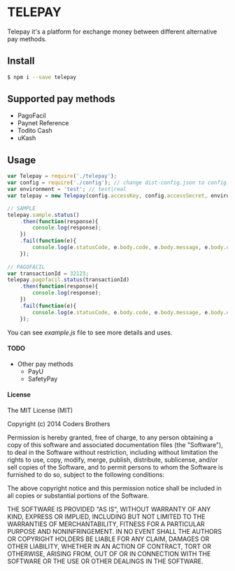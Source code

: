 # TELEPAY

Telepay it's a platform for exchange money between different alternative pay methods. 

## Install

```sh
$ npm i --save telepay
```

## Supported pay methods
- PagoFacil
- Paynet Reference
- Todito Cash
- uKash

## Usage

```js
var Telepay = require('./telepay');
var config = require('./config'); // change dist-config.json to config.json and set your keys
var environment = 'test'; // test|real
var telepay = new Telepay(config.accessKey, config.accessSecret, environment);

// SAMPLE
telepay.sample.status()
    .then(function(response){
        console.log(response);
    })
    .fail(function(e){
        console.log(e.statusCode, e.body.code, e.body.message, e.body.data);
    });
    
// PAGOFACIL
var transactionId = 32123;
telepay.pagofacil.status(transactionId)
    .then(function(response){
        console.log(response);
    })
    .fail(function(e){
        console.log(e.statusCode, e.body.code, e.body.message, e.body.data);
    });
```

You can see *example.js* file to see more details and uses.

#### TODO
- Other pay methods
    - PayU
    - SafetyPay

#### License

The MIT License (MIT)

Copyright (c) 2014 Coders Brothers

Permission is hereby granted, free of charge, to any person obtaining a copy
of this software and associated documentation files (the "Software"), to deal
in the Software without restriction, including without limitation the rights
to use, copy, modify, merge, publish, distribute, sublicense, and/or sell
copies of the Software, and to permit persons to whom the Software is
furnished to do so, subject to the following conditions:

The above copyright notice and this permission notice shall be included in all
copies or substantial portions of the Software.

THE SOFTWARE IS PROVIDED "AS IS", WITHOUT WARRANTY OF ANY KIND, EXPRESS OR
IMPLIED, INCLUDING BUT NOT LIMITED TO THE WARRANTIES OF MERCHANTABILITY,
FITNESS FOR A PARTICULAR PURPOSE AND NONINFRINGEMENT. IN NO EVENT SHALL THE
AUTHORS OR COPYRIGHT HOLDERS BE LIABLE FOR ANY CLAIM, DAMAGES OR OTHER
LIABILITY, WHETHER IN AN ACTION OF CONTRACT, TORT OR OTHERWISE, ARISING FROM,
OUT OF OR IN CONNECTION WITH THE SOFTWARE OR THE USE OR OTHER DEALINGS IN THE
SOFTWARE.